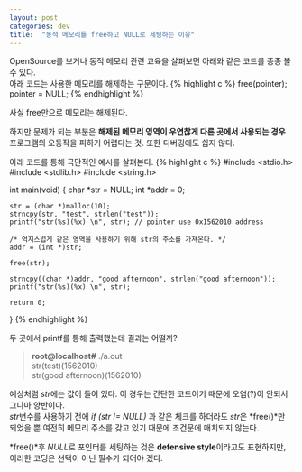 ```yaml
---
layout: post
categories: dev 
title:  "동적 메모리를 free하고 NULL로 세팅하는 이유"
---
```


OpenSource를 보거나 동적 메모리 관련 교육을 살펴보면 아래와 같은 코드를 종종 볼 수 있다.  
아래 코드는 사용한 메모리를 해제하는 구문이다.
{% highlight c %}
free(pointer);
pointer = NULL;
{% endhighlight %}

사실 free만으로 메모리는 해제된다.  

하지만 문제가 되는 부분은 **해제된 메모리 영역이 우연찮게 다른 곳에서 사용되는 경우** 프로그램의 오동작을 피하기 어렵다는 것. 또한 디버깅에도 쉽지 않다.  

아래 코드를 통해 극단적인 예시를 살펴본다. 
{% highlight c %}
#include <stdio.h>
#include <stdlib.h>
#include <string.h>

int main(void)
{
    char *str = NULL;
    int *addr = 0;

    str = (char *)malloc(10);
    strncpy(str, "test", strlen("test"));
    printf("str(%s)(%x) \n", str); // pointer use 0x1562010 address

    /* 억지스럽게 같은 영역을 사용하기 위해 str의 주소를 가져온다. */
    addr = (int *)str;

    free(str);

    strncpy((char *)addr, "good afternoon", strlen("good afternoon"));
    printf("str(%s)(%x) \n", str);

    return 0;
}
{% endhighlight %}

두 곳에서 printf를 통해 출력했는데 결과는 어떨까?  

>**root@localhost#** ./a.out  
str(test)(1562010)   
str(good afternoon)(1562010)

예상처럼 *str*에는 값이 들어 있다. 이 경우는 간단한 코드이기 때문에  오염(?)이 안되서 그나마 양반이다.  
*str*변수를 사용하기 전에 *if (str != NULL)* 과 같은 체크를 하더라도  *str*은 *free()*만 되었을 뿐 여전히 메모리 주소를 갖고 있기 때문에 조건문에 매치되지 않는다.

*free()*후 *NULL*로 포인터를 세팅하는 것은 **defensive style**이라고도 표현하지만, 이러한 코딩은 선택이 아닌 필수가 되어야 겠다.
